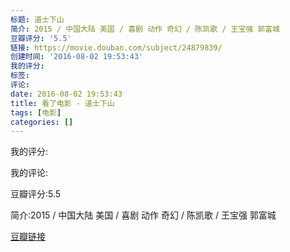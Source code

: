 ```yaml
---
标题: 道士下山
简介: 2015 / 中国大陆 美国 / 喜剧 动作 奇幻 / 陈凯歌 / 王宝强 郭富城
豆瓣评分: '5.5'
链接: https://movie.douban.com/subject/24879839/
创建时间: '2016-08-02 19:53:43'
我的评分:
标签:
评论:
date: 2016-08-02 19:53:43
title: 看了电影 - 道士下山
tags: [电影]
categories: []
---
```


我的评分:

我的评论:

豆瓣评分:5.5

简介:2015 / 中国大陆 美国 / 喜剧 动作 奇幻 / 陈凯歌 / 王宝强 郭富城

[豆瓣链接](https://movie.douban.com/subject/24879839/)

